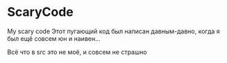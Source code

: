 # ScaryCode
My scary code 
Этот пугающий код был написан давным-давно, когда я был ещё совсем юн и наивен...

Всё что в src это не моё, и совсем не страшно
